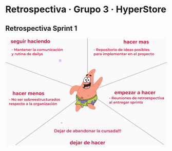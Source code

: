 # Retrospectiva · Grupo 3 · HyperStore

## Retrospectiva Sprint 1

![Grupo_3_HyperStore](/public/images/starfish01.jpg "Título alternativo")